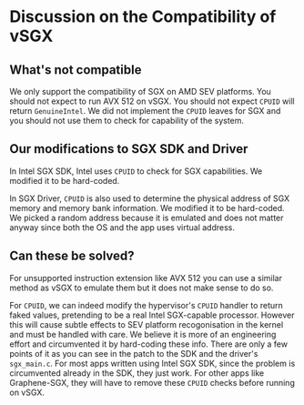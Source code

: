 # Discussion on the Compatibility of vSGX

## What's not compatible

We only support the compatibility of SGX on AMD SEV platforms. You should not expect to run AVX 512 on vSGX. You should not expect `CPUID` will return `GenuineIntel`. We did not implement the `CPUID` leaves for SGX and you should not use them to check for capability of the system.

## Our modifications to SGX SDK and Driver

In Intel SGX SDK, Intel uses `CPUID` to check for SGX capabilities. We modified it to be hard-coded.

In SGX Driver, `CPUID` is also used to determine the physical address of SGX memory and memory bank information. We modified it to be hard-coded. We picked a random address because it is emulated and does not matter anyway since both the OS and the app uses virtual address.

## Can these be solved?

For unsupported instruction extension like AVX 512 you can use a similar method as vSGX to emulate them but it does not make sense to do so.

For `CPUID`, we can indeed modify the hypervisor's `CPUID` handler to return faked values, pretending to be a real Intel SGX-capable processor. However this will cause subtle effects to SEV platform recogonisation in the kernel and must be handled with care. We believe it is more of an engineering effort and circumvented it by hard-coding these info. There are only a few points of it as you can see in the patch to the SDK and the driver's `sgx_main.c`. For most apps written using Intel SGX SDK, since the problem is circumvented already in the SDK, they just work. For other apps like Graphene-SGX, they will have to remove these `CPUID` checks before running on vSGX.